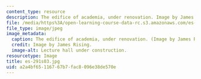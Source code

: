 ```yaml
---
content_type: resource
description: The edifice of academia, under renovation. Image by James Rising.
file: /media/https%3A/open-learning-course-data-rc.s3.amazonaws.com/es-291-learning-seminar-experiments-in-education-spring-2003/a2a4bf65116767b7fac8096e38de570e_es-291s03.jpg
file_type: image/jpeg
image_metadata:
  caption: The edifice of academia, under renovation. (Image by James Rising.)
  credit: Image by James Rising.
  image-alt: Lecture hall under construction.
resourcetype: Image
title: es-291s03.jpg
uid: a2a4bf65-1167-67b7-fac8-096e38de570e
---
```

